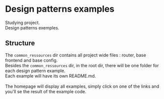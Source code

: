 # Design patterns examples

Studying project.<br/>
Design patterns exemples.

## Structure

The `common_ressources` dir contains all project wide files : router, base frontend and base config.<br/>
Besides the `common_ressources` dir, in the root dir, there will be one folder for each design pattern example.<br>
Each example will have its own README.md.<br>
<br>
The homepage will display all examples, simply click on one of the links and you'll se the result of the example code.
